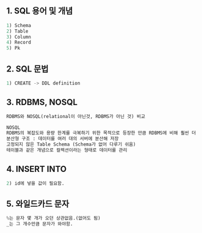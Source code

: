 ## 1. SQL 용어 및 개념

```python
1) Schema
2) Table
3) Column
4) Record
5) Pk
```

## 2. SQL 문법

```python
1) CREATE -> DDL definition
```

## 3. RDBMS, NOSQL

```python
RDBMS와 NOSQL(relational이 아닌것, RDBMS가 아닌 것) 비교

NOSQL
RDBMS의 복잡도와 용량 한계를 극복하기 위한 목적으로 등장한 만큼 RDBMS에 비해 훨씬 더 대용량의 데이터를 저장할 수 있다.
분산형 구조 : 데이터를 여러 대의 서버에 분산해 저장
고정되지 않은 Table Schema (Schema가 없어 다루기 쉬움)
테이블과 같은 개념으로 컬렉션이라는 형태로 데이터를 관리
```

## 4. INSERT INTO

```python
2) id에 넣을 값이 필요함.
```

## 5. 와일드카드 문자

```python
%는 문자 몇 개가 오던 상관없음.(없어도 됨)
_는 그 개수만큼 문자가 와야함.
```


